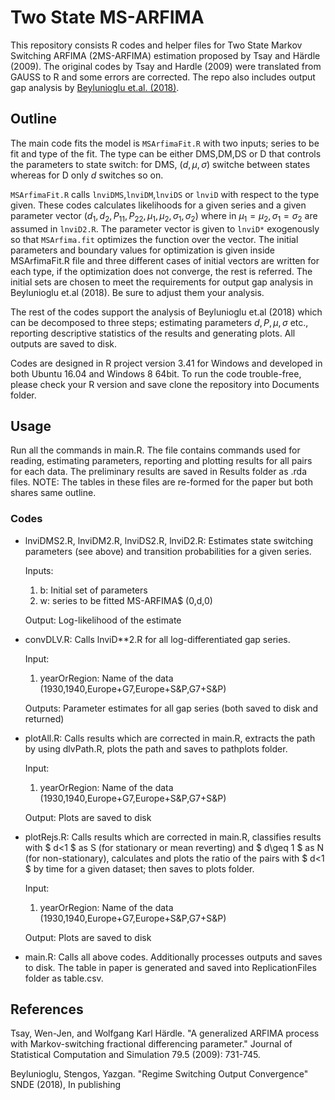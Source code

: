 
# Two State MS-ARFIMA 

This repository consists R codes and helper files for Two State Markov Switching ARFIMA (2MS-ARFIMA) estimation proposed by Tsay and Härdle (2009). The original codes by Tsay and Hardle (2009) were translated from GAUSS to R and some errors are corrected. The repo also includes output gap analysis by [Beylunioglu et.al. (2018)](https://www.degruyter.com/view/journals/snde/22/3/article-20170043.xml).


## Outline
The main code fits the model is `MSArfimaFit.R` with two inputs; series to be fit and type of the fit. The type can be either DMS,DM,DS or D that controls the parameters to state switch: for DMS, $(d,\mu,\sigma)$ switche between states whereas for D only $d$ switches so on.

`MSArfimaFit.R` calls `lnviDMS`,`lnviDM`,`lnviDS` or `lnviD` with respect to the type given. These codes calculates likelihoods for a given series and a given parameter vector ($d_1,d_2,P_{11},P_{22},\mu_1,\mu_2, \sigma_1, \sigma_2$) where in $\mu_1 = \mu_2, \sigma_1 = \sigma_2$ are assumed in `lnviD2.R`. The parameter vector is given to `lnviD*` exogenously so that `MSArfima.fit` optimizes the function over the vector. The initial parameters and boundary values for optimization is given inside MSArfimaFit.R file and three different cases of initial vectors are written for each type, if the optimization does not converge, the rest is referred. The initial sets are chosen to meet the requirements for output gap analysis in Beylunioglu et.al (2018). Be sure to adjust them your analysis.

The rest of the codes support the analysis of Beylunioglu et.al (2018) which can be decomposed to three steps; estimating parameters $d,P,\mu,\sigma$ etc., reporting descriptive statistics of the results and generating plots. All outputs are saved to disk.

Codes are designed in R project version 3.41 for Windows and developed in both Ubuntu 16.04 and Windows 8 64bit. To run the code trouble-free, please check your R version and save clone the repository into Documents folder.

## Usage
Run all the commands in main.R. The file contains commands used for reading, estimating parameters, reporting and plotting results for all pairs for each data. The preliminary results are saved in Results folder as .rda files. NOTE: The tables in these files are re-formed for the paper but both shares same outline.

### Codes
- lnviDMS2.R, lnviDM2.R, lnviDS2.R, lnviD2.R: Estimates state switching parameters (see above) and transition probabilities for a given series.

    Inputs:
    1. b: Initial set of parameters
    2. w: series to be fitted MS-ARFIMA$ (0,d,0) 
		 
    Output: Log-likelihood of the estimate


	 
- convDLV.R: Calls lnviD**2.R for all log-differentiated gap series.
	
    Input:
		
			
	1. yearOrRegion: Name of the data (1930,1940,Europe+G7,Europe+S&P,G7+S&P)
		
	Outputs: Parameter estimates for all gap series (both saved to disk and returned)
		


- plotAll.R: Calls results which are corrected in main.R, extracts the path by using dlvPath.R, plots the path and saves to pathplots folder.
	
	Input:
		
	1. yearOrRegion: Name of the data (1930,1940,Europe+G7,Europe+S\&P,G7+S\&P)
		
	Output: Plots are saved to disk
	


- plotRejs.R: Calls results which are corrected in main.R, classifies results with $ d<1 $ as S (for stationary or mean reverting) and $ d\geq 1 $ as N (for non-stationary), calculates and plots the ratio of the pairs with $ d<1 $ by time for a given dataset; then saves to plots folder.
		
    Input:
			
    1. yearOrRegion: Name of the data (1930,1940,Europe+G7,Europe+S&P,G7+S&P)
			
    Output: Plots are saved to disk	


- main.R: Calls all above codes. Additionally processes outputs and saves to disk. The table in paper is generated and saved into ReplicationFiles folder as table.csv.


## References

Tsay, Wen-Jen, and Wolfgang Karl Härdle. "A generalized ARFIMA process with Markov-switching fractional differencing parameter." Journal of Statistical Computation and Simulation 79.5 (2009): 731-745.

Beylunioglu, Stengos, Yazgan. "Regime Switching Output Convergence" SNDE (2018), In publishing
